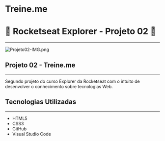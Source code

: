 # Treine.me

# 🚀 Rocketseat Explorer - Projeto 02 🚀

---

![Projeto02-IMG.png](https://s3-us-west-2.amazonaws.com/secure.notion-static.com/9de87e6b-f639-4970-a2af-69c23a7b7eda/Projeto02-IMG.png)

## Projeto 02 - Treine.me

---

Segundo projeto do curso Explorer da Rocketseat com o intuito de desenvolver o conhecimento sobre tecnologias Web.

## Tecnologias Utilizadas

---

- HTML5
- CSS3
- GitHub
- Visual Studio Code
